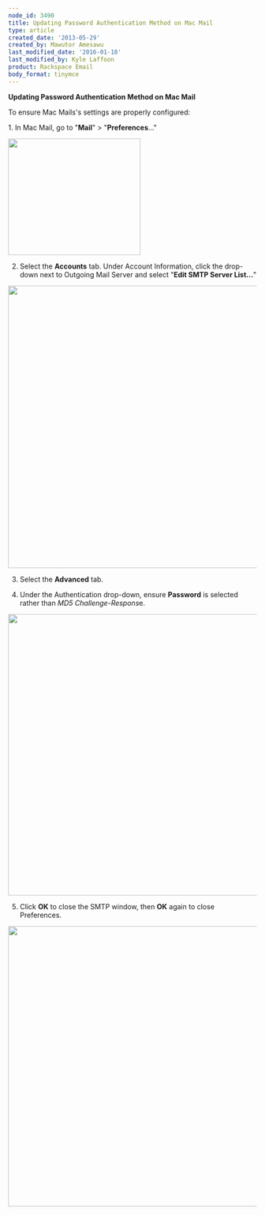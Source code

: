 ```yaml
---
node_id: 3490
title: Updating Password Authentication Method on Mac Mail
type: article
created_date: '2013-05-29'
created_by: Mawutor Amesawu
last_modified_date: '2016-01-18'
last_modified_by: Kyle Laffoon
product: Rackspace Email
body_format: tinymce
---
```


**Updating Password Authentication Method on Mac Mail**

To ensure Mac Mails's settings are properly configured:

1\. In Mac Mail, go to "**Mail**" &gt; "**Preferences**..."

<img src="https://8026b2e3760e2433679c-fffceaebb8c6ee053c935e8915a3fbe7.ssl.cf2.rackcdn.com/field/image/1_49.png" width="268" height="236" />

2. Select the **Accounts** tab.  Under Account Information, click the
drop-down next to Outgoing Mail Server and select "**Edit SMTP Server
List...**"

<img src="https://8026b2e3760e2433679c-fffceaebb8c6ee053c935e8915a3fbe7.ssl.cf2.rackcdn.com/field/image/2_46.png" width="549" height="572" />

3. Select the **Advanced** tab.

4. Under the Authentication drop-down, ensure **Password** is selected
rather than *MD5 Challenge-Respons*e.

<img src="https://8026b2e3760e2433679c-fffceaebb8c6ee053c935e8915a3fbe7.ssl.cf2.rackcdn.com/field/image/3_44.png" width="551" height="570" />

5. Click **OK** to close the SMTP window, then **OK** again to close
Preferences.

<img src="https://8026b2e3760e2433679c-fffceaebb8c6ee053c935e8915a3fbe7.ssl.cf2.rackcdn.com/field/image/4_37.png" width="552" height="568" />

